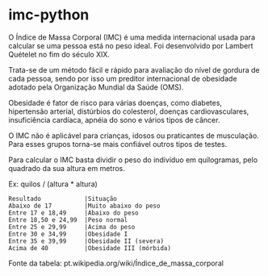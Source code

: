 # imc-python
O Índice de Massa Corporal (IMC) é uma medida internacional usada para calcular se uma pessoa está no peso ideal. Foi desenvolvido por Lambert Quételet no fim do século XIX.

Trata-se de um método fácil e rápido para avaliação do nível de gordura de cada pessoa, sendo por isso um preditor internacional de obesidade adotado pela Organização Mundial da Saúde (OMS).

Obesidade é fator de risco para várias doenças, como diabetes, hipertensão arterial, distúrbios do colesterol, doenças cardiovasculares, insuficiência cardíaca, apnéia do sono e vários tipos de câncer.

O IMC não é aplicável para crianças, idosos ou praticantes de musculação. Para esses grupos torna-se mais confiável outros tipos de testes. 

Para calcular o IMC basta dividir o peso do indivíduo em quilogramas, pelo quadrado da sua altura em metros.

Ex: quilos / (altura * altura)

    Resultado            |Situação
    Abaixo de 17         |Muito abaixo do peso
    Entre 17 e 18,49     |Abaixo do peso
    Entre 18,50 e 24,99  |Peso normal
    Entre 25 e 29,99     |Acima do peso
    Entre 30 e 34,99     |Obesidade I
    Entre 35 e 39,99     |Obesidade II (severa)
    Acima de 40          |Obesidade III (mórbida)

Fonte da tabela: pt.wikipedia.org/wiki/Índice_de_massa_corporal
